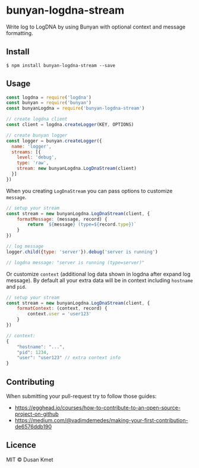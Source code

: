 # bunyan-logdna-stream

Write log to LogDNA by using Bunyan with optional context and message formatting.


## Install

```
$ npm install bunyan-logdna-stream --save
```


## Usage

```js
const logdna = require('logdna')
const bunyan = require('bunyan')
const bunyanLogdna = require('bunyan-logdna-stream')

// create logdna client
const client = logdna.createLogger(KEY, OPTIONS)

// create bunyan logger
const logger = bunyan.createLogger({
  name: 'logger',
  streams: [{
    level: 'debug',
    type: 'raw',
    stream: new bunyanLogdna.LogDnaStream(client)
  }]
})
```

When you creating `LogDnaStream` you can pass options to customize `message`.

```js
// setup your stream
const stream = new bunyanLogdna.LogDnaStream(client, {
    formatMessage: (message, record) {
        return `${message} (type=${record.type})`
    }
})

// log message
logger.child({type: 'server'}).debug('server is running')

// logdna message: "server is running (type=server)"
```

Or customize `context` (additional log data shown in logdna after expand log message). By default all your
extra data will be in context including `hostname` and `pid`.

```js
// setup your stream
const stream = new bunyanLogdna.LogDnaStream(client, {
    formatContext: (context, record) {
        context.user = 'user123'
    }
})

// context:
{
    "hostname": "...",
    "pid": 1234,
    "user": "user123" // extra context info
}
```


## Contributing

When submitting your pull-request try to follow those guides:
* https://egghead.io/courses/how-to-contribute-to-an-open-source-project-on-github
* https://medium.com/@vadimdemedes/making-your-first-contribution-de6576ddb190


## Licence

MIT © Dusan Kmet
